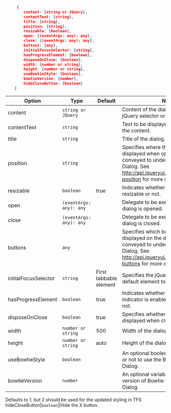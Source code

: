 ```json
     {
        content: {string or JQuery},
        contentText: {string},
        title: {string},
        position: {string},
        resizable: {boolean},
        open: {(eventArgs: any): any},
        close: {(eventArgs: any): any},
        buttons: {any},
        initialFocusSelector: {string},
        hasProgressElement: {boolean},
        disposeOnClose: {boolean},
        width: {number or string},
        height: {number or string},
        useBowtieStyle: {boolean},
        bowtieVersion: {number},
        hideCloseButton: {boolean}
    }
```


|        Option        |          Type           |        Default         |                                                                                            Notes                                                                                            |
|----------------------|-------------------------|------------------------|---------------------------------------------------------------------------------------------------------------------------------------------------------------------------------------------|
|       content        |   `string or JQuery`    |                        |                                                        Content of the dialog. It can be either a jQuery selector or a jQuery object.                                                        |
|     contentText      |        `string`         |                        |                                                                     Text to be displayed in the dialog as the content.                                                                      |
|        title         |        `string`         |                        |                                                                                    Title of the dialog.                                                                                     |
|       position       |        `string`         |                        | Specifies where the dialog should be displayed when opened. This option is conveyed to underlying jQuery UI Dialog. See <http://api.jqueryui.com/dialog/#option-position> for more details. |
|      resizable       |        `boolean`        |          true          |                                                                      Indicates whether the dialog is resizable or not.                                                                      |
|         open         | `(eventArgs: any): any` |                        |                                                                     Delegate to be executed when the dialog is opened.                                                                      |
|        close         | `(eventArgs: any): any` |                        |                                                                     Delegate to be executed when the dialog is closed.                                                                      |
|       buttons        |          `any`          |                        |  Specifies which buttons should be displayed on the dialog. This option is conveyed to underlying jQuery UI Dialog. See <http://api.jqueryui.com/dialog/#option-buttons> for more details.  |
| initialFocusSelector |        `string`         | First tabbable element |                                                       Specifies the jQuery selector for the default element to be focused initially.                                                        |
|  hasProgressElement  |        `boolean`        |          true          |                                                        Indicates whether global progress indicator is enabled for the dialog or not.                                                        |
|    disposeOnClose    |        `boolean`        |          true          |                                                                Specifies whether the dialog should be displayed when closed.                                                                |
|        width         |   `number or string`    |          500           |                                                                               Width of the dialog in px or %.                                                                               |
|        height        |   `number or string`    |          auto          |                                                                              Height of the dialog in px or %.                                                                               |
|    useBowtieStyle    |        `boolean`        |                        |                                                  An optional boolean to specify whether or not to use the Bowtie styling for this Dialog.                                                   |
|    bowtieVersion     |        `number`         |                        |                                                       An optional variable to specify the version of Bowtie styling for this Dialog.                                                        |

Defaults to 1, but 2 should be used for the updated styling in TFS
hideCloseButton|`boolean`||Hide the X button.

